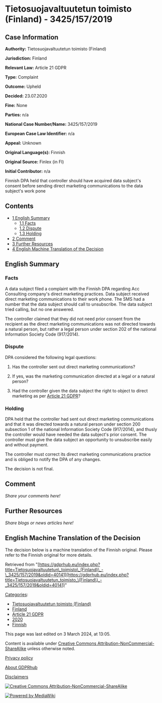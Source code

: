# Tietosuojavaltuutetun toimisto (Finland) - 3425/157/2019

## Case Information

**Authority:** Tietosuojavaltuutetun toimisto (Finland)

**Jurisdiction:** Finland

**Relevant Law:** Article 21 GDPR

**Type:** Complaint

**Outcome:** Upheld

**Decided:** 23.07.2020

**Fine:** None

**Parties:** n/a

**National Case Number/Name:** 3425/157/2019

**European Case Law Identifier:** n/a

**Appeal:** Unknown

**Original Language(s):** Finnish

**Original Source:** Finlex (in FI)

**Initial Contributor:** n/a

Finnish DPA held that controller should have acquired data subject's consent before sending direct marketing communications to the data subject's work pone

## Contents

*   [1 English Summary](#English_Summary)
    *   [1.1 Facts](#Facts)
    *   [1.2 Dispute](#Dispute)
    *   [1.3 Holding](#Holding)
*   [2 Comment](#Comment)
*   [3 Further Resources](#Further_Resources)
*   [4 English Machine Translation of the Decision](#English_Machine_Translation_of_the_Decision)

## English Summary

### Facts

A data subject filed a complaint with the Finnish DPA regarding Acc Consulting company's direct marketing practices. Data subject received direct marketing communications to their work phone. The SMS had a number that the data subject should call to unsubscribe. The data subject tried calling, but no one answered.

The controller claimed that they did not need prior consent from the recipient as the direct marketing communications was not directed towards a natural person, but rather a legal person under section 202 of the national Information Society Code (917/2014).

### Dispute

DPA considered the following legal questions:

1) Has the controller sent out direct marketing communications?

2) If yes, was the marketing communication directed at a legal or a natural person?

3) Had the controller given the data subject the right to object to direct marketing as per [Article 21 GDPR](/index.php?title=Article_21_GDPR "Article 21 GDPR")?

### Holding

DPA held that the controller had sent out direct marketing communications and that it was directed towards a natural person under section 200 subsection 1 of the national Information Society Code (917/2014), and thusly the controller would have needed the data subject's prior consent. The controller must give the data subject an opportunity to unsubscribe easily and without payment.

The controller must correct its direct marketing communications practice and is obliged to notify the DPA of any changes.

The decision is not final.

## Comment

_Share your comments here!_

## Further Resources

_Share blogs or news articles here!_

## English Machine Translation of the Decision

The decision below is a machine translation of the Finnish original. Please refer to the Finnish original for more details.

Retrieved from "[https://gdprhub.eu/index.php?title=Tietosuojavaltuutetun\_toimisto\_(Finland)\_-\_3425/157/2019&oldid=40141](https://gdprhub.eu/index.php?title=Tietosuojavaltuutetun_toimisto_\(Finland\)_-_3425/157/2019&oldid=40141)"

[Categories](/index.php?title=Special:Categories "Special:Categories"):

*   [Tietosuojavaltuutetun toimisto (Finland)](/index.php?title=Category:Tietosuojavaltuutetun_toimisto_\(Finland\) "Category:Tietosuojavaltuutetun toimisto (Finland)")
*   [Finland](/index.php?title=Category:Finland "Category:Finland")
*   [Article 21 GDPR](/index.php?title=Category:Article_21_GDPR "Category:Article 21 GDPR")
*   [2020](/index.php?title=Category:2020 "Category:2020")
*   [Finnish](/index.php?title=Category:Finnish "Category:Finnish")

This page was last edited on 3 March 2024, at 13:05.

Content is available under [Creative Commons Attribution-NonCommercial-ShareAlike](https://creativecommons.org/licenses/by-nc-sa/4.0/) unless otherwise noted.

[Privacy policy](/index.php?title=GDPRhub:Privacy_policy)

[About GDPRhub](/index.php?title=GDPRhub:About)

[Disclaimers](/index.php?title=GDPRhub:General_disclaimer)

[![Creative Commons Attribution-NonCommercial-ShareAlike](/resources/assets/licenses/cc-by-nc-sa.png)](https://creativecommons.org/licenses/by-nc-sa/4.0/)

[![Powered by MediaWiki](/resources/assets/poweredby_mediawiki_88x31.png)](https://www.mediawiki.org/)